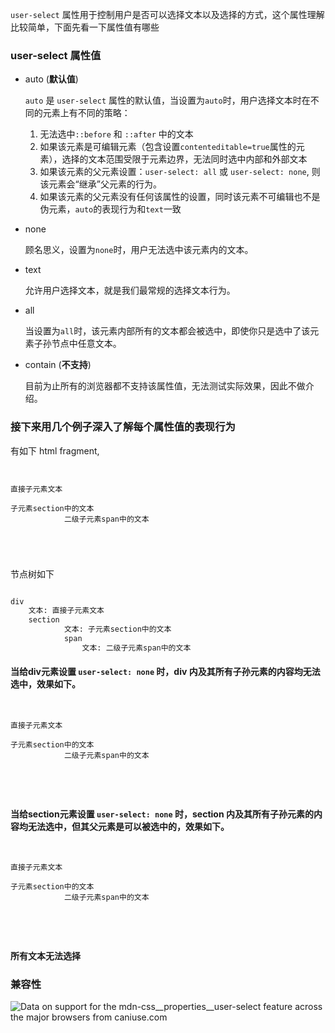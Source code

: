 `user-select` 属性用于控制用户是否可以选择文本以及选择的方式，这个属性理解比较简单，下面先看一下属性值有哪些

### user-select 属性值

- auto (**默认值**)

    `auto` 是 `user-select` 属性的默认值，当设置为`auto`时，用户选择文本时在不同的元素上有不同的策略：
    1. 无法选中`::before` 和 `::after` 中的文本
    2. 如果该元素是可编辑元素（包含设置`contenteditable=true`属性的元素），选择的文本范围受限于元素边界，无法同时选中内部和外部文本
    3. 如果该元素的父元素设置：`user-select: all` 或 `user-select: none`, 则该元素会“继承”父元素的行为。
    4. 如果该元素的父元素没有任何该属性的设置，同时该元素不可编辑也不是伪元素，`auto`的表现行为和`text`一致
- none

    顾名思义，设置为`none`时，用户无法选中该元素内的文本。
- text

    允许用户选择文本，就是我们最常规的选择文本行为。
- all

    当设置为`all`时，该元素内部所有的文本都会被选中，即使你只是选中了该元素子孙节点中任意文本。
- contain (**不支持**)

    目前为止所有的浏览器都不支持该属性值，无法测试实际效果，因此不做介绍。

### 接下来用几个例子深入了解每个属性值的表现行为

有如下 html fragment,

<code>
    <div>直接子元素文本
        <section>子元素section中的文本
            <span>二级子元素span中的文本</span>
        </section>
    </div>
</code>

节点树如下

```html

div
    文本: 直接子元素文本
    section
            文本: 子元素section中的文本
            span
                文本: 二级子元素span中的文本

```

#### 当给div元素设置 `user-select: none` 时，div 内及其所有子孙元素的内容均无法选中，效果如下。

<code>
    <div style="user-select: none">直接子元素文本
        <section>子元素section中的文本
            <span>二级子元素span中的文本</span>
        </section>
    </div>
</code>


#### 当给section元素设置 `user-select: none` 时，section 内及其所有子孙元素的内容均无法选中，但其父元素是可以被选中的，效果如下。

<code>
    <div>直接子元素文本
        <section style="user-select: none">子元素section中的文本
            <span>二级子元素span中的文本</span>
        </section>
    </div>
</code>

#### 所有文本无法选择

### 兼容性

<picture>
<source type="image/webp" srcset="https://caniuse.bitsofco.de/static/v1/mdn-css__properties__user-select-1696853109479.webp">
<source type="image/png" srcset="https://caniuse.bitsofco.de/static/v1/mdn-css__properties__user-select-1696853109479.png">
<img src="https://caniuse.bitsofco.de/static/v1/mdn-css__properties__user-select-1696853109479.jpg" alt="Data on support for the mdn-css__properties__user-select feature across the major browsers from caniuse.com">
</picture>

